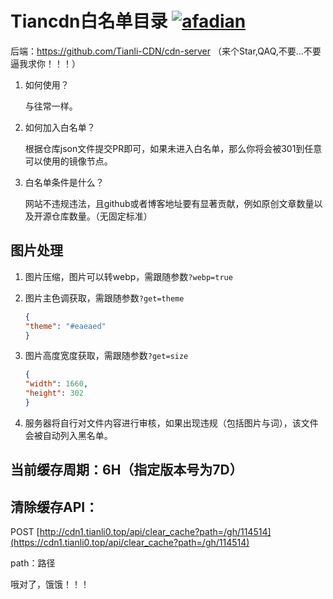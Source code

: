 # Tiancdn白名单目录  [![afadian](https://img.shields.io/badge/爱发电-@Tianli0-8F6ADB?style=flat-square)](https://afdian.net/@Tianli0)


后端：https://github.com/Tianli-CDN/cdn-server （来个Star,QAQ,不要...不要逼我求你！！！）

1. 如何使用？

   与往常一样。

2. 如何加入白名单？

   根据仓库json文件提交PR即可，如果未进入白名单，那么你将会被301到任意可以使用的镜像节点。

3. 白名单条件是什么？

   网站不违规违法，且github或者博客地址要有显著贡献，例如原创文章数量以及开源仓库数量。（无固定标准）

## 图片处理

1. 图片压缩，图片可以转webp，需跟随参数`?webp=true`

2. 图片主色调获取，需跟随参数`?get=theme`

   ```json
   {
   "theme": "#eaeaed"
   }
   ```

3. 图片高度宽度获取，需跟随参数`?get=size` 

   ```json
   {
   "width": 1660,
   "height": 302
   }
   ```

4. 服务器将自行对文件内容进行审核，如果出现违规（包括图片与词），该文件会被自动列入黑名单。

## 当前缓存周期：6H（指定版本号为7D）

## 清除缓存API：

POST [http://cdn1.tianli0.top/api/clear_cache?path=/gh/114514](https://cdn1.tianli0.top/api/clear_cache?path=/gh/114514)

path：路径

哦对了，饿饿！！！


